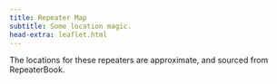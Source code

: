 ```yaml
---
title: Repeater Map
subtitle: Some location magic.
head-extra: leaflet.html
---
```


The locations for these repeaters are approximate, and sourced from RepeaterBook.

<div id="map" style="height: 730px; border-radius: 500px;"></div>

<style>
    .custom-icon {
        background-color: #165a0a;
        border-radius: 50%;
        text-align: center;
        color: white;
    }

    .icon-label {
        line-height: 25px;
        /* Match the height of the icon */
    }
</style>


<script>
var map = L.map('map').setView([47.63, -120], 6);

L.tileLayer('https://tile.openstreetmap.org/{z}/{x}/{y}.png', {
    maxZoom: 19,
    attribution: '&copy; <a href="http://www.openstreetmap.org/copyright">OpenStreetMap</a>'
}).addTo(map);

{{ repeater_pins }}

</script>
